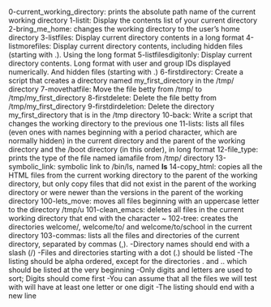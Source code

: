 0-current_working_directory: prints the absolute path name of the current working directory
1-listit: Display the contents list of your current directory
2-bring_me_home: changes the working directory to the user’s home directory
3-listfiles: Display current directory contents in a long format
4-listmorefiles: Display current directory contents, including hidden files (starting with .). Using the long format
5-listfilesdigitonly: Display current directory contents. Long format with user and group IDs displayed numerically. And hidden files (starting with .)
6-firstdirectory: Create a script that creates a directory named my_first_directory in the /tmp/ directory
7-movethatfile: Move the file betty from /tmp/ to /tmp/my_first_directory
8-firstdelete: Delete the file betty from /tmp/my_first_directory
9-firstdirdeletion: Delete the directory my_first_directory that is in the /tmp directory
10-back: Write a script that changes the working directory to the previous one
11-lists: lists all files (even ones with names beginning with a period character, which are normally hidden) in the current directory and the parent of the working directory and the /boot directory (in this order), in long format
12-file_type: prints the type of the file named iamafile from /tmp/ directory
13-symbolic_link: symbolic link to /bin/ls, named __ls__
14-copy_html: copies all the HTML files from the current working directory to the parent of the working directory, but only copy files that did not exist in the parent of the working directory or were newer than the versions in the parent of the working directory
100-lets_move: moves all files beginning with an uppercase letter to the directory /tmp/u
101-clean_emacs: deletes all files in the current working directory that end with the character ~
102-tree: creates the directories welcome/, welcome/to/ and welcome/to/school in the current directory
103-commas: lists all the files and directories of the current directory, separated by commas (,). -Directory names should end with a slash (/) -Files and directories starting with a dot (.) should be listed -The listing should be alpha ordered, except for the directories . and .. which should be listed at the very beginning -Only digits and letters are used to sort; Digits should come first -You can assume that all the files we will test with will have at least one letter or one digit -The listing should end with a new line
